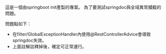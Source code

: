 這是一個由springboot init產製的專案。
為了要測試springdoc與全域異常攔截的問題。

問題點如下：
- 在filter/GlobalExceptionHandler內使用@RestControllerAdvice會導致springdoc失效。
- 上面註解註釋掉後，確定可正常運行。